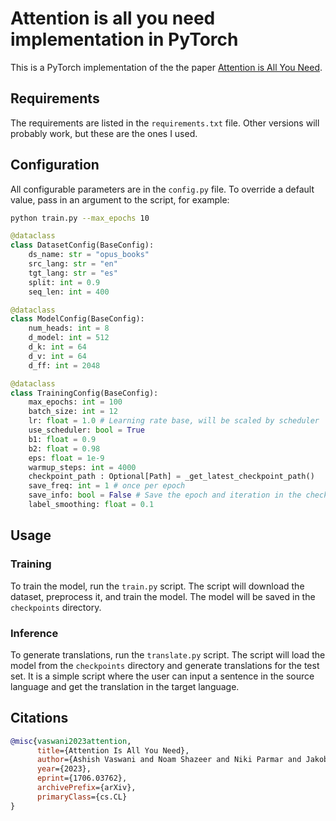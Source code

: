 # Attention is all you need implementation in PyTorch

This is a PyTorch implementation of the the paper [Attention is All You Need](https://arxiv.org/abs/1706.03762).

## Requirements

The requirements are listed in the `requirements.txt` file. Other versions will probably work, but these are the ones I used.

## Configuration

All configurable parameters are in the `config.py` file. To override a default value, pass in an argument to the script, for example:

```bash
python train.py --max_epochs 10
```

```python
@dataclass
class DatasetConfig(BaseConfig):
    ds_name: str = "opus_books"
    src_lang: str = "en"
    tgt_lang: str = "es"
    split: int = 0.9
    seq_len: int = 400

@dataclass
class ModelConfig(BaseConfig):
    num_heads: int = 8
    d_model: int = 512
    d_k: int = 64
    d_v: int = 64
    d_ff: int = 2048

@dataclass
class TrainingConfig(BaseConfig):
    max_epochs: int = 100
    batch_size: int = 12
    lr: float = 1.0 # Learning rate base, will be scaled by scheduler
    use_scheduler: bool = True
    b1: float = 0.9
    b2: float = 0.98
    eps: float = 1e-9
    warmup_steps: int = 4000
    checkpoint_path : Optional[Path] = _get_latest_checkpoint_path()
    save_freq: int = 1 # once per epoch
    save_info: bool = False # Save the epoch and iteration in the checkpoint
    label_smoothing: float = 0.1
```

## Usage

### Training

To train the model, run the `train.py` script. The script will download the dataset, preprocess it, and train the model. The model will be saved in the `checkpoints` directory.

### Inference

To generate translations, run the `translate.py` script. The script will load the model from the `checkpoints` directory and generate translations for the test set. It is a simple script where the user can input a sentence in the source language and get the translation in the target language.

## Citations

```bibtex
@misc{vaswani2023attention,
      title={Attention Is All You Need},
      author={Ashish Vaswani and Noam Shazeer and Niki Parmar and Jakob Uszkoreit and Llion Jones and Aidan N. Gomez and Lukasz Kaiser and Illia Polosukhin},
      year={2023},
      eprint={1706.03762},
      archivePrefix={arXiv},
      primaryClass={cs.CL}
}
```
